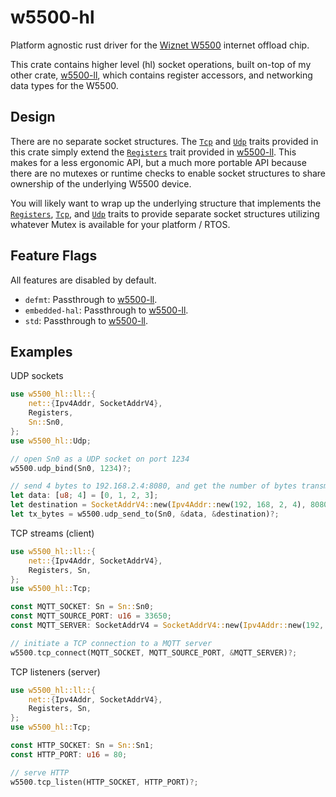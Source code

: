 # w5500-hl

Platform agnostic rust driver for the [Wiznet W5500] internet offload chip.

This crate contains higher level (hl) socket operations, built on-top of my
other crate, [w5500-ll], which contains register accessors, and networking
data types for the W5500.

## Design

There are no separate socket structures.
The [`Tcp`] and [`Udp`] traits provided in this crate simply extend the
[`Registers`] trait provided in [w5500-ll].
This makes for a less ergonomic API, but a much more portable API because
there are no mutexes or runtime checks to enable socket structures to share
ownership of the underlying W5500 device.

You will likely want to wrap up the underlying structure that implements
the [`Registers`], [`Tcp`], and [`Udp`] traits to provide separate socket
structures utilizing whatever Mutex is available for your platform / RTOS.

## Feature Flags

All features are disabled by default.

* `defmt`: Passthrough to [w5500-ll].
* `embedded-hal`: Passthrough to [w5500-ll].
* `std`: Passthrough to [w5500-ll].

## Examples

UDP sockets

```rust
use w5500_hl::ll::{
    net::{Ipv4Addr, SocketAddrV4},
    Registers,
    Sn::Sn0,
};
use w5500_hl::Udp;

// open Sn0 as a UDP socket on port 1234
w5500.udp_bind(Sn0, 1234)?;

// send 4 bytes to 192.168.2.4:8080, and get the number of bytes transmitted
let data: [u8; 4] = [0, 1, 2, 3];
let destination = SocketAddrV4::new(Ipv4Addr::new(192, 168, 2, 4), 8080);
let tx_bytes = w5500.udp_send_to(Sn0, &data, &destination)?;
```

TCP streams (client)

```rust
use w5500_hl::ll::{
    net::{Ipv4Addr, SocketAddrV4},
    Registers, Sn,
};
use w5500_hl::Tcp;

const MQTT_SOCKET: Sn = Sn::Sn0;
const MQTT_SOURCE_PORT: u16 = 33650;
const MQTT_SERVER: SocketAddrV4 = SocketAddrV4::new(Ipv4Addr::new(192, 168, 2, 10), 1883);

// initiate a TCP connection to a MQTT server
w5500.tcp_connect(MQTT_SOCKET, MQTT_SOURCE_PORT, &MQTT_SERVER)?;
```

TCP listeners (server)

```rust
use w5500_hl::ll::{
    net::{Ipv4Addr, SocketAddrV4},
    Registers, Sn,
};
use w5500_hl::Tcp;

const HTTP_SOCKET: Sn = Sn::Sn1;
const HTTP_PORT: u16 = 80;

// serve HTTP
w5500.tcp_listen(HTTP_SOCKET, HTTP_PORT)?;
```

[`Registers`]: https://docs.rs/w5500-ll/latest/w5500_ll/trait.Registers.html
[`std::net`]: https://doc.rust-lang.org/std/net/index.html
[`Tcp`]: https://docs.rs/w5500-hl/0.7.1/w5500_hl/trait.Tcp.html
[`Udp`]: https://docs.rs/w5500-hl/0.7.1/w5500_hl/trait.Udp.html
[w5500-ll]: https://github.com/newAM/w5500-ll-rs
[Wiznet W5500]: https://www.wiznet.io/product-item/w5500/
